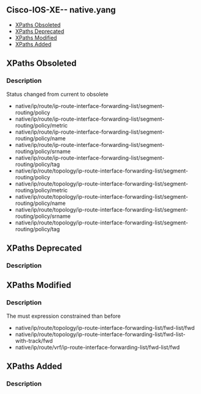 ## Cisco-IOS-XE-- native.yang


- [XPaths Obsoleted](#xpaths-obsoleted)
- [XPaths Deprecated](#xpaths-deprecated)
- [XPaths Modified](#xpaths-modified)
- [XPaths Added](#xpaths-added)

## XPaths Obsoleted

### Description

Status changed from current to obsolete

- native/ip/route/ip-route-interface-forwarding-list/segment-routing/policy
- native/ip/route/ip-route-interface-forwarding-list/segment-routing/policy/metric
- native/ip/route/ip-route-interface-forwarding-list/segment-routing/policy/name
- native/ip/route/ip-route-interface-forwarding-list/segment-routing/policy/srname
- native/ip/route/ip-route-interface-forwarding-list/segment-routing/policy/tag
- native/ip/route/topology/ip-route-interface-forwarding-list/segment-routing/policy
- native/ip/route/topology/ip-route-interface-forwarding-list/segment-routing/policy/metric
- native/ip/route/topology/ip-route-interface-forwarding-list/segment-routing/policy/name
- native/ip/route/topology/ip-route-interface-forwarding-list/segment-routing/policy/srname
- native/ip/route/topology/ip-route-interface-forwarding-list/segment-routing/policy/tag

## XPaths Deprecated

### Description

## XPaths Modified

### Description

The must expression constrained than before

- native/ip/route/topology/ip-route-interface-forwarding-list/fwd-list/fwd
- native/ip/route/topology/ip-route-interface-forwarding-list/fwd-list-with-track/fwd
- native/ip/route/vrf/ip-route-interface-forwarding-list/fwd-list/fwd

## XPaths Added

### Description
